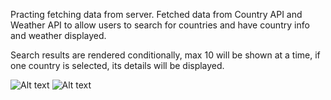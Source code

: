 Practing fetching data from server. Fetched data from Country API and Weather API to allow users to search for countries and have country info and weather displayed.

Search results are rendered conditionally, max 10 will be shown at a time, if one country is selected, its details will be displayed. 

![Alt text](https://i.imgur.com/6xVKYkA.png)
![Alt text](https://i.imgur.com/p3XjCUo.png)

